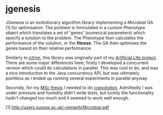 # jgenesis

JGenesis is an evolutionary algorithm library implementing a Microbial GA [1] for optimisation. The problem is formulated in a custom Phenotype object which translates a set of 'genes' (numerical parameters) which specify a solution to the problem. The Phenotype then calculates the performance of the solution, or the **fitness**. The GA then optimises the genes based on their relative performance.

Similarly to [jctrnn](https://github.com/mbryantlibrary/jctrnn/), this library was originally part of my [Artificial Life project](https://github.com/mbryantlibrary/PreMCA). There are some major differences here; firstly I developed a concurrent version which could do calculations in parallel. This was cool to do, and was a nice introduction to the Java concurrency API, but was ultimately pointless as I ended up running several experiments in parallel anyway. 

Secondly, for my [MSc thesis](https://github.com/mbryantlibrary/ImplicitForwardModels) I needed to do [coevolution](http://wiki.ece.cmu.edu/ddl/index.php/Coevolutionary_algorithms). Admittedly I was under pressure and foolishly didn't write tests, but luckily the functionality hadn't changed too much and it seemed to work well enough. 


[1] http://users.sussex.ac.uk/~inmanh/Microbial.pdf
